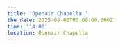 ```yaml
---
title: 'Openair Chapella '
the_date: 2025-08-02T00:00:00.000Z
time: '14:00'
location: Openair Chapella
---
```


